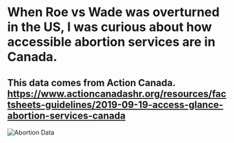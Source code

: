 # When Roe vs Wade was overturned in the US, I was curious about how accessible abortion services are in Canada. 
## This data comes from Action Canada. https://www.actioncanadashr.org/resources/factsheets-guidelines/2019-09-19-access-glance-abortion-services-canada

![Abortion Data](https://github.com/sejaldavla/Portfolio-Projects/assets/77356703/1a9beb35-2c88-4594-8b41-50612db41276)


